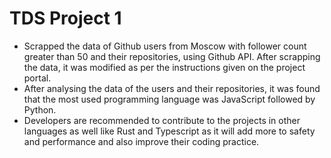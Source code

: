 # TDS Project 1
- Scrapped the data of Github users from Moscow with follower count greater than 50 and their repositories, using Github API. After scrapping the data, it was modified as per the 
  instructions given on the project portal.
- After analysing the data of the users and their repositories, it was found that the most used programming language was JavaScript followed by Python.
- Developers are recommended to contribute to the projects in other languages as well like Rust and Typescript as it will add more to safety 
  and performance and also improve their coding practice.
